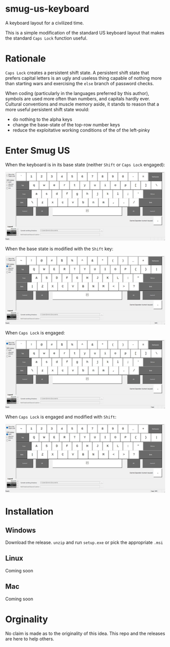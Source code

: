 # smug-us-keyboard
A keyboard layout for a civilized time.

This is a simple modification of the standard US keyboard layout that makes the standard `Caps Lock` function useful.

# Rationale
`Caps Lock` creates a persistent shift state. A persistent shift state that prefers capital letters is an ugly and useless thing capable of nothing more than starting wars and exercising the `else` branch of password checks.

When coding (particularly in the languages preferred by this author), symbols are used more often than numbers, and capitals hardly ever. Cultural conventions and muscle memory aside, it stands to reason that a more useful persistent shift state would:
* do nothing to the alpha keys
* change the base-state of the top-row number keys
* reduce the exploitative working conditions of the of the left-pinky

# Enter Smug US
When the keyboard is in its base state (neither `Shift` or `Caps Lock` engaged):

![Base state: `A = a`, `1 = 1`... `9 = 9`, `0 = 0`](smug_us.jpg)

When the base state is modified with the `Shift` key:

![Base shift state: `A = A`, `1 = !`...`9 = (`, `0 = )`](smug_usShift.jpg)

When `Caps Lock` is engaged:

![Caps Lock state: `A = a`, `1 = !`...`9 = (`, `0 = )`](smug_usCaps.jpg)

When `Caps Lock` is engaged and modified with `Shift`:

![Caps Lock shift state: `A = A`, `1 = 1`,...`9 = 9`, `0 = 0`](smug_usShiftCaps.jpg)

# Installation

## Windows
Download the release. `unzip` and run `setup.exe` or pick the appropriate `.msi`

## Linux
Coming soon

## Mac
Coming soon

# Orginality
No claim is made as to the originality of this idea. This repo and the releases are here to help others.
